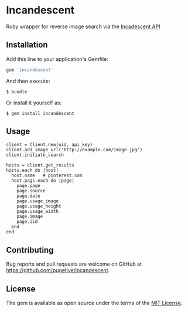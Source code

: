 # Incandescent

Ruby wrapper for reverse image search via the [Incadescent API](http://incandescent.xyz/)

## Installation

Add this line to your application's Gemfile:

```ruby
gem 'incandescent'
```

And then execute:

    $ bundle

Or install it yourself as:

    $ gem install incandescent

## Usage

    client = Client.new(uid, api_key)
    client.add_image_url('http://example.com/image.jpg')
    client.initiate_search

    hosts = client.get_results
    hosts.each do |host|
      host.name   # pinterest.com
      host.pags.each do |page|
        page.page
        page.source
        page.date
        page.usage_image
        page.usage_height
        page.usage_width
        page.image
        page.iid
      end
    end

## Contributing

Bug reports and pull requests are welcome on GitHub at https://github.com/pugetive/incandescent.

## License

The gem is available as open source under the terms of the [MIT License](https://opensource.org/licenses/MIT).
